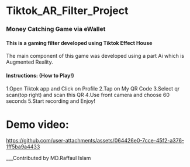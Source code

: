 # Tiktok_AR_Filter_Project

### Money Catching Game via eWallet 

#### This is a gaming filter developed using Tiktok Effect House 
The main component of this game was developed using a part Ai which is Augmented Reality.

#### Instructions: (How to Play!) 
1.Open Tiktok app and Click on Profile
2.Tap on My QR Code
3.Select qr scan(top right) and scan this QR
4.Use front camera and choose 60 seconds
5.Start recording and Enjoy!

 # Demo video:

https://github.com/user-attachments/assets/064426e0-7cce-45f2-a376-1ff5ba9a4433


 
 ___Contributed by MD.Raffaul Islam
